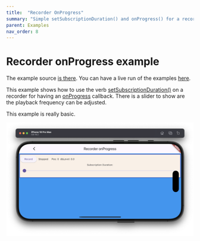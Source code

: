 ```yaml
---
title:  "Recorder OnProgress"
summary: "Simple setSubscriptionDuration() and onProgress() for a recorder"
parent: Examples
nav_order: 8
---
```

# Recorder onProgress example

The example source [is there](https://github.com/canardoux/flutter_sound/blob/master/example/lib/recorder_onProgress/recorder_on_progress.dart). You can have a live run of the examples [here](/live/index.html).

This example shows how to use the verb [setSubscriptionDuration()](/api/public_flutter_sound_recorder/FlutterSoundRecorder/setSubscriptionDuration.html) on a recorder for having an [onProgress](/api/public_flutter_sound_recorder/FlutterSoundRecorder/onProgress.html) callback.
There is a slider to show are the playback frequency can be adjusted.

This example is really basic.

![screen shot](ScreenShots/RecorderOnProgress.png)